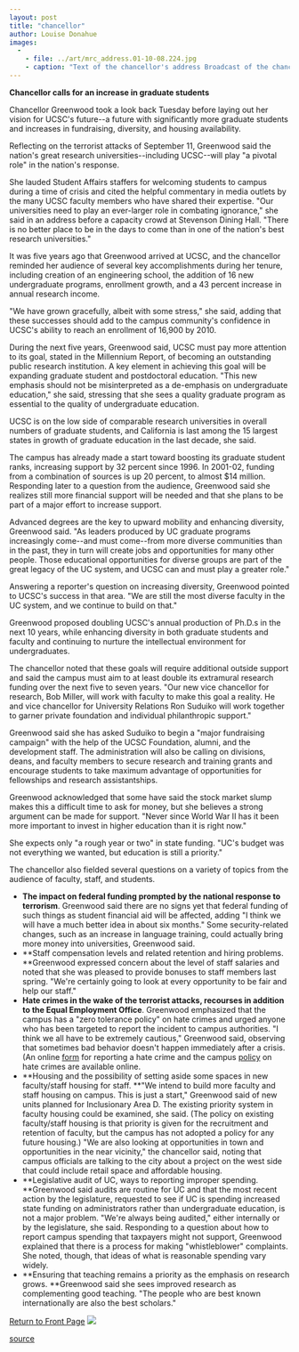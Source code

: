 ```yaml
---
layout: post
title: "chancellor"
author: Louise Donahue
images:
  -
    - file: ../art/mrc_address.01-10-08.224.jpg
    - caption: "Text of the chancellor's address Broadcast of the chancellor's address"
---
```


**Chancellor calls for an increase in graduate students**

Chancellor Greenwood took a look back Tuesday before laying out her vision for UCSC's future--a future with significantly more graduate students and increases in fundraising, diversity, and housing availability.

Reflecting on the terrorist attacks of September 11, Greenwood said the nation's great research universities--including UCSC--will play "a pivotal role" in the nation's response.

She lauded Student Affairs staffers for welcoming students to campus during a time of crisis and cited the helpful commentary in media outlets by the many UCSC faculty members who have shared their expertise. "Our universities need to play an ever-larger role in combating ignorance," she said in an address before a capacity crowd at Stevenson Dining Hall. "There is no better place to be in the days to come than in one of the nation's best research universities."  
  
It was five years ago that Greenwood arrived at UCSC, and the chancellor reminded her audience of several key accomplishments during her tenure, including creation of an engineering school, the addition of 16 new undergraduate programs, enrollment growth, and a 43 percent increase in annual research income.  
  
"We have grown gracefully, albeit with some stress," she said, adding that these successes should add to the campus community's confidence in UCSC's ability to reach an enrollment of 16,900 by 2010.  
  
During the next five years, Greenwood said, UCSC must pay more attention to its goal, stated in the Millennium Report, of becoming an outstanding public research institution. A key element in achieving this goal will be expanding graduate student and postdoctoral education. "This new emphasis should not be misinterpreted as a de-emphasis on undergraduate education," she said, stressing that she sees a quality graduate program as essential to the quality of undergraduate education.  
  
UCSC is on the low side of comparable research universities in overall numbers of graduate students, and California is last among the 15 largest states in growth of graduate education in the last decade, she said.   
  
The campus has already made a start toward boosting its graduate student ranks, increasing support by 32 percent since 1996. In 2001-02, funding from a combination of sources is up 20 percent, to almost $14 million. Responding later to a question from the audience, Greenwood said she realizes still more financial support will be needed and that she plans to be part of a major effort to increase support.  
  
Advanced degrees are the key to upward mobility and enhancing diversity, Greenwood said. "As leaders produced by UC graduate programs increasingly come--and must come--from more diverse communities than in the past, they in turn will create jobs and opportunities for many other people. Those educational opportunities for diverse groups are part of the great legacy of the UC system, and UCSC can and must play a greater role."  
  
Answering a reporter's question on increasing diversity, Greenwood pointed to UCSC's success in that area. "We are still the most diverse faculty in the UC system, and we continue to build on that."  
  
Greenwood proposed doubling UCSC's annual production of Ph.D.s in the next 10 years, while enhancing diversity in both graduate students and faculty and continuing to nurture the intellectual environment for undergraduates.  
  
The chancellor noted that these goals will require additional outside support and said the campus must aim to at least double its extramural research funding over the next five to seven years. "Our new vice chancellor for research, Bob Miller, will work with faculty to make this goal a reality. He and vice chancellor for University Relations Ron Suduiko will work together to garner private foundation and individual philanthropic support."  
  
Greenwood said she has asked Suduiko to begin a "major fundraising campaign" with the help of the UCSC Foundation, alumni, and the development staff. The administration will also be calling on divisions, deans, and faculty members to secure research and training grants and encourage students to take maximum advantage of opportunities for fellowships and research assistantships.  
  
Greenwood acknowledged that some have said the stock market slump makes this a difficult time to ask for money, but she believes a strong argument can be made for support. "Never since World War II has it been more important to invest in higher education than it is right now."  
  
She expects only "a rough year or two" in state funding. "UC's budget was not everything we wanted, but education is still a priority."  
  
The chancellor also fielded several questions on a variety of topics from the audience of faculty, staff, and students.

* **The impact on federal funding prompted by the national response to terrorism**. Greenwood said there are no signs yet that federal funding of such things as student financial aid will be affected, adding "I think we will have a much better idea in about six months." Some security-related changes, such as an increase in language training, could actually bring more money into universities, Greenwood said.
* **Staff compensation levels and related retention and hiring problems. **Greenwood expressed concern about the level of staff salaries and noted that she was pleased to provide bonuses to staff members last spring. "We're certainly going to look at every opportunity to be fair and help our staff."
* **Hate crimes in the wake of the terrorist attacks, recourses in addition to the Equal Employment Office**. Greenwood emphasized that the campus has a "zero tolerance policy" on hate crimes and urged anyone who has been targeted to report the incident to campus authorities. "I think we all have to be extremely cautious," Greenwood said, observing that sometimes bad behavior doesn't happen immediately after a crisis. (An online [form][1] for reporting a hate crime and the campus [policy][2] on hate crimes are available online.
* **Housing and the possibility of setting aside some spaces in new faculty/staff housing for staff. **"We intend to build more faculty and staff housing on campus. This is just a start," Greenwood said of new units planned for Inclusionary Area D. The existing priority system in faculty housing could be examined, she said. (The policy on existing faculty/staff housing is that priority is given for the recruitment and retention of faculty, but the campus has not adopted a policy for any future housing.) "We are also looking at opportunities in town and opportunities in the near vicinity," the chancellor said, noting that campus officials are talking to the city about a project on the west side that could include retail space and affordable housing.
* **Legislative audit of UC, ways to reporting improper spending. **Greenwood said audits are routine for UC and that the most recent action by the legislature, requested to see if UC is spending increased state funding on administrators rather than undergraduate education, is not a major problem. "We're always being audited," either internally or by the legislature, she said. Responding to a question about how to report campus spending that taxpayers might not support, Greenwood explained that there is a process for making "whistleblower" complaints. She noted, though, that ideas of what is reasonable spending vary widely.
* **Ensuring that teaching remains a priority as the emphasis on research grows. **Greenwood said she sees improved research as complementing good teaching. "The people who are best known internationally are also the best scholars."

  
[Return to Front Page][3] ![ ][4]

[1]: http://www2.ucsc.edu/judicial/Hate=Bias_Incident_Report_Form.pdf

[2]: http://www2.ucsc.edu/judicial/rulebook2000-2001/m_hate.htm
[3]: ../../index.html
[4]: ../../images/trans.gif

[source](http://www1.ucsc.edu/currents/01-02/10-08/chancellor.html "Permalink to chancellor")
